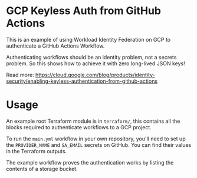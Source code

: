 # GCP Keyless Auth from GitHub Actions

This is an example of using Workload Identity Federation on GCP to authenticate a GitHub Actions Workflow.

Authenticating workflows should be an identity problem, not a secrets problem. So this shows how to achieve it with zero long-lived JSON keys!

Read more: https://cloud.google.com/blog/products/identity-security/enabling-keyless-authentication-from-github-actions

# Usage

An example root Terraform module is in `terraform/`, this contains all the blocks required to authenticate workflows to a GCP project.

To run the `main.yml` workflow in your own repository, you'll need to set up the `PROVIDER_NAME` and `SA_EMAIL` secrets on GitHub. You can find their values in the Terraform outputs.

The example workflow proves the authentication works by listing the contents of a storage bucket.